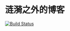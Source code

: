 # 涟漪之外的博客

[![Build Status](https://travis-ci.com/Lianyi-xz/Lianyi-xz.github.io.svg?branch=master)](https://travis-ci.com/Lianyi-xz/Lianyi-xz.github.io)